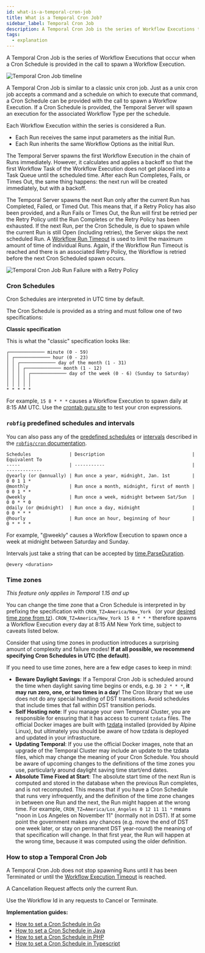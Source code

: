 ```yaml
---
id: what-is-a-temporal-cron-job
title: What is a Temporal Cron Job?
sidebar_label: Temporal Cron Job
description: A Temporal Cron Job is the series of Workflow Executions that occur when a Cron Schedule is provided in the call to spawn a Workflow Execution.
tags:
  - explanation
---
```


A Temporal Cron Job is the series of Workflow Executions that occur when a Cron Schedule is provided in the call to spawn a Workflow Execution.

![Temporal Cron Job timeline](/diagrams/temporal-cron-job.svg)

A Temporal Cron Job is similar to a classic unix cron job.
Just as a unix cron job accepts a command and a schedule on which to execute that command, a Cron Schedule can be provided with the call to spawn a Workflow Execution.
If a Cron Schedule is provided, the Temporal Server will spawn an execution for the associated Workflow Type per the schedule.

Each Workflow Execution within the series is considered a Run.

- Each Run receives the same input parameters as the initial Run.
- Each Run inherits the same Workflow Options as the initial Run.

The Temporal Server spawns the first Workflow Execution in the chain of Runs immediately.
However, it calculates and applies a backoff so that the first Workflow Task of the Workflow Execution does not get placed into a Task Queue until the scheduled time.
After each Run Completes, Fails, or Times Out, the same thing happens: the next run will be created immediately, but with a backoff.

The Temporal Server spawns the next Run only after the current Run has Completed, Failed, or Timed Out.
This means that, if a Retry Policy has also been provided, and a Run Fails or Times Out, the Run will first be retried per the Retry Policy until the Run Completes or the Retry Policy has been exhausted.
If the next Run, per the Cron Schedule, is due to spawn while the current Run is still Open (including retries), the Server skips the next scheduled Run.
A [Workflow Run Timeout](/docs/concepts/what-is-a-workflow-run-timeout) is used to limit the maximum amount of time of individual Runs.
Again, if the Workflow Run Timeout is reached and there is an associated Retry Policy, the Workflow is retried before the next Cron Scheduled spawn occurs.

![Temporal Cron Job Run Failure with a Retry Policy](/diagrams/temporal-cron-job-failure-with-retry.svg)

### Cron Schedules

Cron Schedules are interpreted in UTC time by default.

The Cron Schedule is provided as a string and must follow one of two specifications:

**Classic specification**

This is what the "classic" specification looks like:

```
┌───────────── minute (0 - 59)
│ ┌───────────── hour (0 - 23)
│ │ ┌───────────── day of the month (1 - 31)
│ │ │ ┌───────────── month (1 - 12)
│ │ │ │ ┌───────────── day of the week (0 - 6) (Sunday to Saturday)
│ │ │ │ │
│ │ │ │ │
* * * * *
```

For example, `15 8 * * *` causes a Workflow Execution to spawn daily at 8:15 AM UTC.
Use the [crontab guru site](https://crontab.guru/) to test your cron expressions.

### `robfig` predefined schedules and intervals

You can also pass any of the [predefined schedules](https://pkg.go.dev/github.com/robfig/cron/v3#hdr-Predefined_schedules) or [intervals](https://pkg.go.dev/github.com/robfig/cron/v3#hdr-Intervals) described in the [`robfig/cron` documentation](https://pkg.go.dev/github.com/robfig/cron/v3).

```
Schedules              | Description                                | Equivalent To
-----                  | -----------                                | -------------
@yearly (or @annually) | Run once a year, midnight, Jan. 1st        | 0 0 1 1 *
@monthly               | Run once a month, midnight, first of month | 0 0 1 * *
@weekly                | Run once a week, midnight between Sat/Sun  | 0 0 * * 0
@daily (or @midnight)  | Run once a day, midnight                   | 0 0 * * *
@hourly                | Run once an hour, beginning of hour        | 0 * * * *
```

For example, "@weekly" causes a Workflow Execution to spawn once a week at midnight between Saturday and Sunday.

Intervals just take a string that can be accepted by [time.ParseDuration](http://golang.org/pkg/time/#ParseDuration).

```
@every <duration>
```

### Time zones

_This feature only applies in Temporal 1.15 and up_

You can change the time zone that a Cron Schedule is interpreted in by prefixing the specification with `CRON_TZ=America/New_York ` (or your [desired time zone from tz](https://en.wikipedia.org/wiki/List_of_tz_database_time_zones)). `CRON_TZ=America/New_York 15 8 * * *` therefore spawns a Workflow Execution every day at 8:15 AM New York time, subject to caveats listed below.

Consider that using time zones in production introduces a surprising amount of complexity and failure modes!
**If at all possible, we recommend specifying Cron Schedules in UTC (the default)**.

If you need to use time zones, here are a few edge cases to keep in mind:

- **Beware Daylight Savings**: If a Temporal Cron Job is scheduled around the time when daylight saving time begins or ends, e.g. `30 2 * * *`, **it may run zero, one, or two times in a day**! The Cron library that we use does not do any special handling of DST transitions. Avoid schedules that include times that fall within DST transition periods.
- **Self Hosting note**: If you manage your own Temporal Cluster, you are responsible for ensuring that it has access to current `tzdata` files. The official Docker images are built with [tzdata](https://docs.w3cub.com/go/time/tzdata/index) installed (provided by Alpine Linux), but ultimately you should be aware of how tzdata is deployed and updated in your infrastucture.
- **Updating Temporal**: If you use the official Docker images, note that an upgrade of the Temporal Cluster may include an update to the tzdata files, which may change the meaning of your Cron Schedule. You should be aware of upcoming changes to the definitions of the time zones you use, particularly around daylight saving time start/end dates.
- **Absolute Time Fixed at Start**: The absolute start time of the next Run is computed and stored in the database when the previous Run completes, and is not recomputed. This means that if you have a Cron Schedule that runs very infrequently, and the definition of the time zone changes in between one Run and the next, the Run might happen at the wrong time. For example, `CRON_TZ=America/Los_Angeles 0 12 11 11 *` means "noon in Los Angeles on November 11" (normally not in DST). If at some point the government makes any chances (e.g. move the end of DST one week later, or stay on permanent DST year-round) the meaning of that specification will change. In that first year, the Run will happen at the wrong time, because it was computed using the older definition.

### How to stop a Temporal Cron Job

A Temporal Cron Job does not stop spawning Runs until it has been Terminated or until the [Workflow Execution Timeout](/docs/concepts/what-is-a-workflow-execution-timeout) is reached.

A Cancellation Request affects only the current Run.

Use the Workflow Id in any requests to Cancel or Terminate.

**Implementation guides:**

- [How to set a Cron Schedule in Go](/docs/go/how-to-set-startworkflowoptions-in-go/#cronschedule)
- [How to set a Cron Schedule in Java](/docs/java/distributed-cron)
- [How to set a Cron Schedule in PHP](/docs/php/distributed-cron)
- [How to set a Cron Schedule in Typescript](/docs/typescript/clients)
